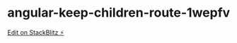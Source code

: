 # angular-keep-children-route-1wepfv

[Edit on StackBlitz ⚡️](https://stackblitz.com/edit/angular-keep-children-route-1wepfv)